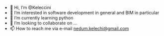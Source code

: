 - 👋 Hi, I’m @Keleccini
- 👀 I’m interested in software development in general and BIM in particular
- 🌱 I’m currently learning python
- 💞️ I’m looking to collaborate on ...
- 📫 How to reach me via e-mail nedum.kelechi@gmail.com 

<!---
Keleccini/Keleccini is a ✨ special ✨ repository because its `README.md` (this file) appears on your GitHub profile.
You can click the Preview link to take a look at your changes.
--->
